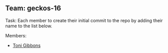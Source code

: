## Team: geckos-16

Task: Each member to create their initial commit to the repo by adding their name to the list below.

Members:

  * [Toni Gibbons](https://github.com/8thDay)